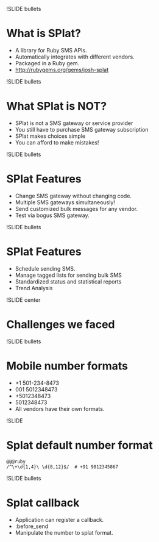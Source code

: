 !SLIDE bullets 

# What is <span class="splat">SPlat</span>?

* A library for Ruby SMS APIs.
* Automatically integrates with different vendors.
* Packaged in a Ruby gem.
* http://rubygems.org/gems/josh-splat

!SLIDE bullets

# What <span class="splat">SPlat</span> is NOT?

* SPlat is not a SMS gateway or service provider
* You still have to purchase SMS gateway subscription
* <span class='highlight'>SPlat makes choices simple </span>
* <span class='highlight'>You can afford to make mistakes!</span>

!SLIDE bullets 

# <span class='splat'>SPlat</span> Features

* Change SMS gateway without changing code.
* <span class='highlight'>Multiple</span> SMS gateways simultaneously!
* Send customized bulk messages for any vendor.
* Test via bogus SMS gateway.

!SLIDE bullets

# <span class='splat'>SPlat</span> Features

* Schedule sending SMS.
* Manage tagged lists for sending bulk SMS
* Standardized status and statistical reports
* Trend Analysis

!SLIDE center

# Challenges we faced 

!SLIDE bullets

# Mobile number formats

* +1 501-234-8473
* 001 5012348473
* +5012348473
* 5012348473
* All vendors have their own formats.

!SLIDE

# Splat default number format

    @@@ruby
    /^\+\d{1,4}\ \d{8,12}$/  # +91 9812345867


!SLIDE bullets 

# Splat callback

* Application can register a callback.
* :before_send 
* Manipulate the number to splat format.

